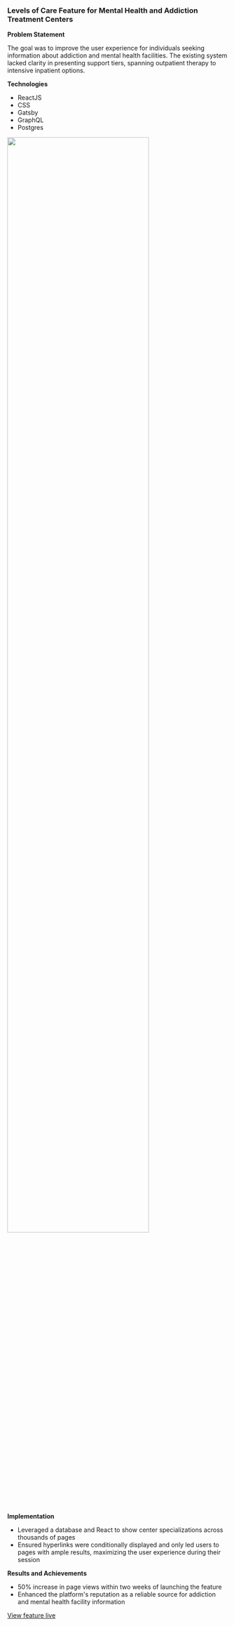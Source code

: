 ### Levels of Care Feature for Mental Health and Addiction Treatment Centers

**Problem Statement**

The goal was to improve the user experience for individuals seeking information about addiction and mental health facilities. The existing system lacked clarity in presenting support tiers, spanning outpatient therapy to intensive inpatient options.

**Technologies**
- ReactJS
- CSS
- Gatsby
- GraphQL
- Postgres

<img src="https://i.imgur.com/6PtX7Nh.png" height="80%" width="80%"/>

**Implementation**
- Leveraged a database and React to show center specializations across thousands of pages
- Ensured hyperlinks were conditionally displayed and only led users to pages with ample results, maximizing the user experience during their session

**Results and Achievements**
- 50% increase in page views within two weeks of launching the feature
- Enhanced the platform's reputation as a reliable source for addiction and mental health facility information

[View feature live](https://luxuryrehabs.com/evolutions-treatment/)
